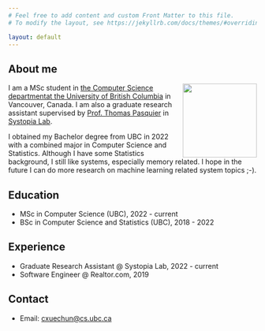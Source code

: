 ```yaml
---
# Feel free to add content and custom Front Matter to this file.
# To modify the layout, see https://jekyllrb.com/docs/themes/#overriding-theme-defaults

layout: default
---
```


## About me
<img align="right" width="150" height="150" src="/img/xuechun.JPG">

I am a MSc student in [the Computer Science departmentat the University of British Columbia](https://www.cs.ubc.ca/) in Vancouver, Canada. I am also a graduate research assistant supervised by [Prof. Thomas Pasquier](https://tfjmp.org/) in [Systopia Lab](https://systopia.cs.ubc.ca/).

I obtained my Bachelor degree from UBC in 2022 with a combined major in Computer Science and Statistics. Although I have some Statistics background, I still like systems, especially memory related. I hope in the future I can do more research on machine learning related system topics ;-).

## Education

*   MSc in Computer Science (UBC), 2022 - current
*   BSc in Computer Science and Statistics (UBC), 2018 - 2022

## Experience

*   Graduate Research Assistant @ Systopia Lab, 2022 - current
*   Software Engineer @ Realtor.com, 2019

## Contact

*   Email: cxuechun@cs.ubc.ca